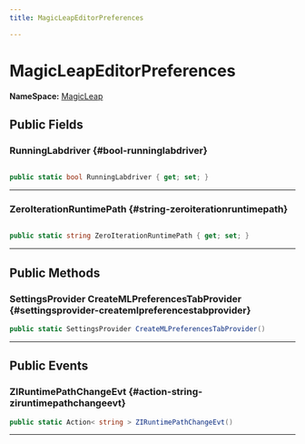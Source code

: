 ```yaml
---
title: MagicLeapEditorPreferences

---
```


# MagicLeapEditorPreferences



**NameSpace:** 
[MagicLeap](/versioned_docs/version-02-Aug-2023/unity-api/api/UnityEditor.XR.MagicLeap/UnityEditor.XR.MagicLeap.md) 








## Public Fields

### RunningLabdriver {#bool-runninglabdriver}

```csharp

public static bool RunningLabdriver { get; set; }

```






-----------

### ZeroIterationRuntimePath {#string-zeroiterationruntimepath}

```csharp

public static string ZeroIterationRuntimePath { get; set; }

```






-----------

## Public Methods

### SettingsProvider CreateMLPreferencesTabProvider {#settingsprovider-createmlpreferencestabprovider}

```csharp
public static SettingsProvider CreateMLPreferencesTabProvider()
```






-----------

## Public Events

### ZIRuntimePathChangeEvt {#action-string-ziruntimepathchangeevt}

```csharp
public static Action< string > ZIRuntimePathChangeEvt()
```






-----------


